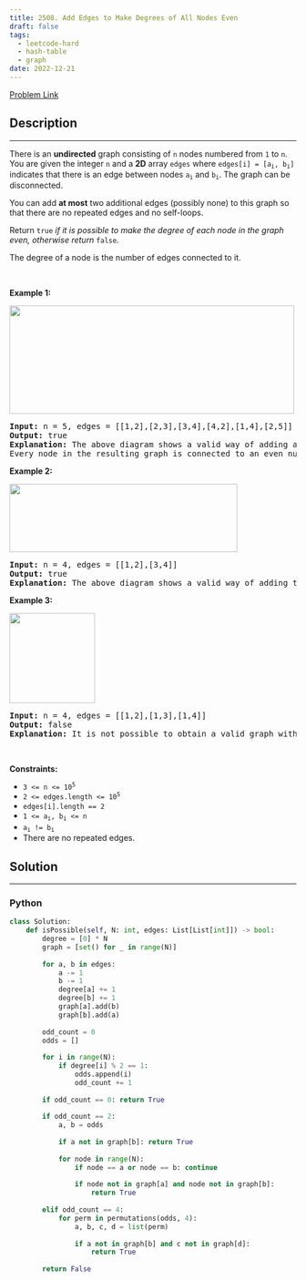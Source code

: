 ```yaml
---
title: 2508. Add Edges to Make Degrees of All Nodes Even
draft: false
tags: 
  - leetcode-hard
  - hash-table
  - graph
date: 2022-12-21
---
```


[Problem Link](https://leetcode.com/problems/add-edges-to-make-degrees-of-all-nodes-even/)

## Description

---
<p>There is an <strong>undirected</strong> graph consisting of <code>n</code> nodes numbered from <code>1</code> to <code>n</code>. You are given the integer <code>n</code> and a <strong>2D</strong> array <code>edges</code> where <code>edges[i] = [a<sub>i</sub>, b<sub>i</sub>]</code> indicates that there is an edge between nodes <code>a<sub>i</sub></code> and <code>b<sub>i</sub></code>. The graph can be disconnected.</p>

<p>You can add <strong>at most</strong> two additional edges (possibly none) to this graph so that there are no repeated edges and no self-loops.</p>

<p>Return <code>true</code><em> if it is possible to make the degree of each node in the graph even, otherwise return </em><code>false</code><em>.</em></p>

<p>The degree of a node is the number of edges connected to it.</p>

<p>&nbsp;</p>
<p><strong>Example 1:</strong></p>
<img alt="" src="https://assets.leetcode.com/uploads/2022/10/26/agraphdrawio.png" style="width: 500px; height: 190px;" />
<pre>
<strong>Input:</strong> n = 5, edges = [[1,2],[2,3],[3,4],[4,2],[1,4],[2,5]]
<strong>Output:</strong> true
<strong>Explanation:</strong> The above diagram shows a valid way of adding an edge.
Every node in the resulting graph is connected to an even number of edges.
</pre>

<p><strong>Example 2:</strong></p>
<img alt="" src="https://assets.leetcode.com/uploads/2022/10/26/aagraphdrawio.png" style="width: 400px; height: 120px;" />
<pre>
<strong>Input:</strong> n = 4, edges = [[1,2],[3,4]]
<strong>Output:</strong> true
<strong>Explanation:</strong> The above diagram shows a valid way of adding two edges.</pre>

<p><strong>Example 3:</strong></p>
<img alt="" src="https://assets.leetcode.com/uploads/2022/10/26/aaagraphdrawio.png" style="width: 150px; height: 158px;" />
<pre>
<strong>Input:</strong> n = 4, edges = [[1,2],[1,3],[1,4]]
<strong>Output:</strong> false
<strong>Explanation:</strong> It is not possible to obtain a valid graph with adding at most 2 edges.</pre>

<p>&nbsp;</p>
<p><strong>Constraints:</strong></p>

<ul>
	<li><code>3 &lt;= n &lt;= 10<sup>5</sup></code></li>
	<li><code>2 &lt;= edges.length &lt;= 10<sup>5</sup></code></li>
	<li><code>edges[i].length == 2</code></li>
	<li><code>1 &lt;= a<sub>i</sub>, b<sub>i</sub> &lt;= n</code></li>
	<li><code>a<sub>i</sub> != b<sub>i</sub></code></li>
	<li>There are no repeated edges.</li>
</ul>


## Solution

---
### Python
``` py title='add-edges-to-make-degrees-of-all-nodes-even'
class Solution:
    def isPossible(self, N: int, edges: List[List[int]]) -> bool:
        degree = [0] * N
        graph = [set() for _ in range(N)]
        
        for a, b in edges:
            a -= 1
            b -= 1
            degree[a] += 1
            degree[b] += 1
            graph[a].add(b)
            graph[b].add(a)
        
        odd_count = 0
        odds = []
        
        for i in range(N):
            if degree[i] % 2 == 1:
                odds.append(i)
                odd_count += 1
                
        if odd_count == 0: return True
        
        if odd_count == 2:
            a, b = odds
            
            if a not in graph[b]: return True
        
            for node in range(N):
                if node == a or node == b: continue
                
                if node not in graph[a] and node not in graph[b]:
                    return True
                
        elif odd_count == 4:
            for perm in permutations(odds, 4):
                a, b, c, d = list(perm)
                
                if a not in graph[b] and c not in graph[d]:
                    return True
        
        return False
```

